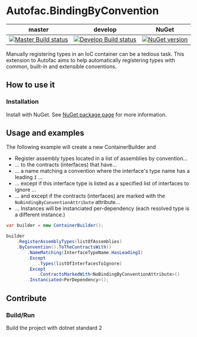 # Autofac.BindingByConvention
|master|develop|NuGet|
|:---:|:---:|:---:|
|[![Master Build status](https://ci.appveyor.com/api/projects/status/j8a5ebk1696whdaq/branch/master?svg=true)](https://ci.appveyor.com/project/VaudoiseAssurances/autofac-bindingbyconvention-m58p5/branch/master)|[![Develop Build status](https://ci.appveyor.com/api/projects/status/j8a5ebk1696whdaq/branch/develop?svg=true)](https://ci.appveyor.com/project/VaudoiseAssurances/autofac-bindingbyconvention-m58p5/branch/develop)|[![NuGet version](https://badge.fury.io/nu/autofac.bindingbyconvention.svg)](https://badge.fury.io/nu/autofac.bindingbyconvention)|


Manually registering types in an IoC container can be a tedious task. This extension to Autofac aims to help automatically registering types with common, built-in and extensible conventions.

## How to use it
### Installation
Install with NuGet. See [NuGet package page](https://www.nuget.org/packages/Autofac.BindingByConvention) for more information. 

## Usage and examples

The following example will create a new ContainerBuilder and

- Register assembly types located in a list of assemblies by convention...
- ... to the contracts (interfaces) that have...
- ... a name matching a convention where the interface's type name has a leading ``I`` ...
- ... except if this interface type is listed as a specified list of interfaces to ignore ...
- ... and except if the contracts (interfaces) are marked with the ``NoBindingByConventionAttribute`` attribute...
- ... Instances will be instanciated per-dependency (each resolved type is a different instance.)




```csharp
var builder = new ContainerBuilder();

builder
    .RegisterAssemblyTypes(listOfAssemblies)
    .ByConvention().ToTheContractsWith()
        .NameMatching(InterfaceTypeName.HasLeadingI)
        .Except
            .Types(listOfInterfacesToIgnore)
        .Except
            .ContractsMarkedWith<NoBindingByConventionAttribute>()
        .Instanciated<PerDependency>();

```


## Contribute

### Build/Run
Build the project with dotnet standard 2
